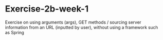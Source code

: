 # Exercise-2b-week-1

Exercise on using arguments (args), GET methods / sourcing server information from an URL (inputted by user), without using
a framework such as Spring

